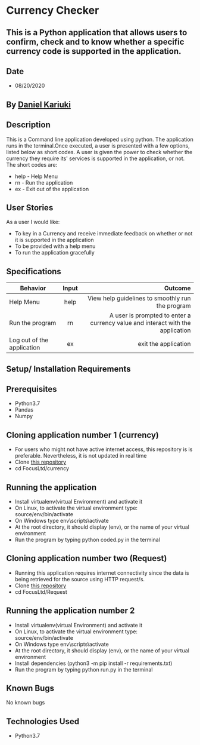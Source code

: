 # Currency Checker

## This is a Python application that allows users to confirm, check and to know whether a specific currency code is supported in the application.

## Date 
* 08/20/2020

## By **[Daniel Kariuki ](https://github.com/Buttonupd)**

## Description
This is a Command line application developed using python. The application runs in the terminal.Once executed, a user is presented with a few options, listed below as short codes.
A user is given the power to check whether the currency they require its' services is supported in the application, or not. <br/>
The short codes are:
* help - Help Menu
* rn -   Run the application
* ex -   Exit out of the application

## User Stories
As a user I would like:
* To key in a Currency and receive immediate feedback on whether or not it is supported in the application
* To be provided with a help menu
* To run the application gracefully

## Specifications
| Behavior        | Input           | Outcome  |
| ------------- |:-------------:| -----:|
| Help Menu | help | View help guidelines to smoothly run the program |
| Run the program| rn | A user is prompted to enter a currency value and interact with the application |
| Log out of the application | ex| exit the application |

## Setup/ Installation Requirements

## Prerequisites
* Python3.7
* Pandas
* Numpy

## Cloning application number 1 (currency)
* For users who might not have active internet access, this repository is is preferable. Nevertheless, it is not updated in real time
* Clone [this repository](https://github.com/Buttonupd/Explore/)
* cd FocusLtd/currency

## Running the application

* Install virtualenv(virtual Environment) and activate it
* On Linux, to activate the virtual environment type: source/env/bin/activate <br/>
* On Windows type env\scripts\activate
* At the root directory, it should display (env), or the name of your virtual environment
* Run the program by typing python coded.py in the terminal

## Cloning application number two (Request)
* Running this application requires internet connectivity since the data is being retrieved for the source using HTTP request/s.
* Clone [this repository](https://github.com/Buttonupd/Explore/)
* cd FocusLtd/Request

## Running the application number 2
* Install virtualenv(virtual Environment) and activate it
* On Linux, to activate the virtual environment type: source/env/bin/activate <br/>
* On Windows type env\scripts\activate
* At the root directory, it should display (env), or the name of your virtual environment
* Install dependencies (python3 -m pip install -r requirements.txt)
* Run the program by typing python run.py in the terminal

## Known Bugs

No known bugs

## Technologies Used
- Python3.7




